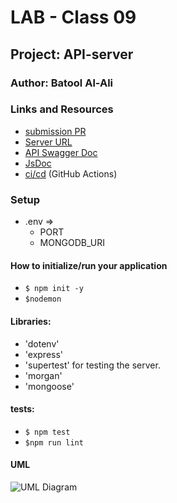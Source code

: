 # LAB - Class 09

## Project: API-server

### Author: Batool Al-Ali

### Links and Resources

- [submission PR](https://github.com/batool-alali-401-advanced-javascript/api-server/pull/13)
- [Server URL](https://api-server-2020.herokuapp.com/)
- [API Swagger Doc](https://app.swaggerhub.com/apis/batoolalali/default-title/0.2)
- [JsDoc](https://api-server-2020.herokuapp.com/docs/)
- [ci/cd](https://github.com/batool-alali-401-advanced-javascript/api-server/runs/743680889) (GitHub Actions)


### Setup
- .env => 
    - PORT
    - MONGODB_URI

#### How to initialize/run your application 
- `$ npm init -y`
- `$nodemon`

#### Libraries:
- 'dotenv'
- 'express'
- 'supertest' for testing the server.
- 'morgan'
- 'mongoose'



#### tests:
- `$ npm test`
- `$npm run lint`


#### UML
![UML Diagram](UML4.png)